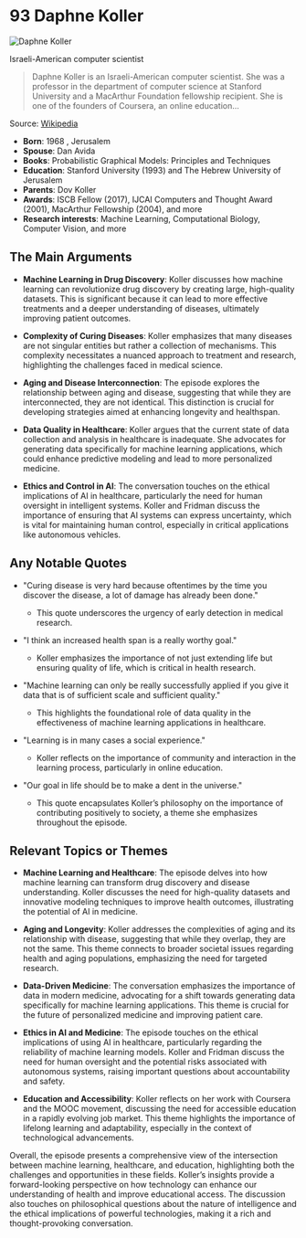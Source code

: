 # 93 Daphne Koller


![Daphne Koller](https://encrypted-tbn0.gstatic.com/licensed-image?q=tbn:ANd9GcSEAthsRkZWfSDjr4aoRo8H327zdL2DF1uGZYQjKt4AyKsvZjRVk76lz4r6M9R7H3UKT8TB&s=19)

Israeli-American computer scientist

> Daphne Koller is an Israeli-American computer scientist. She was a professor in the department of computer science at Stanford University and a MacArthur Foundation fellowship recipient. She is one of the founders of Coursera, an online education...

Source: [Wikipedia](https://en.wikipedia.org/wiki/Daphne_Koller)

- **Born**: 1968 , Jerusalem
- **Spouse**: Dan Avida
- **Books**: Probabilistic Graphical Models: Principles and Techniques
- **Education**: Stanford University (1993) and The Hebrew University of Jerusalem
- **Parents**: Dov Koller
- **Awards**: ISCB Fellow (2017), IJCAI Computers and Thought Award (2001), MacArthur Fellowship (2004), and more
- **Research interests**: Machine Learning, Computational Biology, Computer Vision, and more


## The Main Arguments

- **Machine Learning in Drug Discovery**: Koller discusses how machine learning can revolutionize drug discovery by creating large, high-quality datasets. This is significant because it can lead to more effective treatments and a deeper understanding of diseases, ultimately improving patient outcomes.

- **Complexity of Curing Diseases**: Koller emphasizes that many diseases are not singular entities but rather a collection of mechanisms. This complexity necessitates a nuanced approach to treatment and research, highlighting the challenges faced in medical science.

- **Aging and Disease Interconnection**: The episode explores the relationship between aging and disease, suggesting that while they are interconnected, they are not identical. This distinction is crucial for developing strategies aimed at enhancing longevity and healthspan.

- **Data Quality in Healthcare**: Koller argues that the current state of data collection and analysis in healthcare is inadequate. She advocates for generating data specifically for machine learning applications, which could enhance predictive modeling and lead to more personalized medicine.

- **Ethics and Control in AI**: The conversation touches on the ethical implications of AI in healthcare, particularly the need for human oversight in intelligent systems. Koller and Fridman discuss the importance of ensuring that AI systems can express uncertainty, which is vital for maintaining human control, especially in critical applications like autonomous vehicles.

## Any Notable Quotes

- "Curing disease is very hard because oftentimes by the time you discover the disease, a lot of damage has already been done."
  - This quote underscores the urgency of early detection in medical research.

- "I think an increased health span is a really worthy goal."
  - Koller emphasizes the importance of not just extending life but ensuring quality of life, which is critical in health research.

- "Machine learning can only be really successfully applied if you give it data that is of sufficient scale and sufficient quality."
  - This highlights the foundational role of data quality in the effectiveness of machine learning applications in healthcare.

- "Learning is in many cases a social experience."
  - Koller reflects on the importance of community and interaction in the learning process, particularly in online education.

- "Our goal in life should be to make a dent in the universe."
  - This quote encapsulates Koller’s philosophy on the importance of contributing positively to society, a theme she emphasizes throughout the episode.

## Relevant Topics or Themes

- **Machine Learning and Healthcare**: The episode delves into how machine learning can transform drug discovery and disease understanding. Koller discusses the need for high-quality datasets and innovative modeling techniques to improve health outcomes, illustrating the potential of AI in medicine.

- **Aging and Longevity**: Koller addresses the complexities of aging and its relationship with disease, suggesting that while they overlap, they are not the same. This theme connects to broader societal issues regarding health and aging populations, emphasizing the need for targeted research.

- **Data-Driven Medicine**: The conversation emphasizes the importance of data in modern medicine, advocating for a shift towards generating data specifically for machine learning applications. This theme is crucial for the future of personalized medicine and improving patient care.

- **Ethics in AI and Medicine**: The episode touches on the ethical implications of using AI in healthcare, particularly regarding the reliability of machine learning models. Koller and Fridman discuss the need for human oversight and the potential risks associated with autonomous systems, raising important questions about accountability and safety.

- **Education and Accessibility**: Koller reflects on her work with Coursera and the MOOC movement, discussing the need for accessible education in a rapidly evolving job market. This theme highlights the importance of lifelong learning and adaptability, especially in the context of technological advancements.

Overall, the episode presents a comprehensive view of the intersection between machine learning, healthcare, and education, highlighting both the challenges and opportunities in these fields. Koller’s insights provide a forward-looking perspective on how technology can enhance our understanding of health and improve educational access. The discussion also touches on philosophical questions about the nature of intelligence and the ethical implications of powerful technologies, making it a rich and thought-provoking conversation.